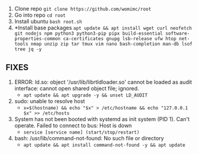 1. Clone repo
    ```git clone https://github.com/womimc/root```
2. Go into repo
    ```cd root```
3. Install ubuntu
    ```bash root.sh```
4. *Install base packages
    ```apt update && apt install wget curl neofetch git nodejs npm python3 python3-pip pipx build-essential software-properties-common ca-certificates gnupg lsb-release ufw htop net-tools nmap unzip zip tar tmux vim nano bash-completion man-db lsof tree jq -y```


## FIXES
1. ERROR: ld.so: object '/usr/lib/librtldloader.so' cannot be loaded as audit interface: cannot open shared object file; ignored.
   - `apt update && apt upgrade -y && unset LD_AUDIT`
2. sudo: unable to resolve host
   - `x=$(hostname) && echo "$x" > /etc/hostname && echo "127.0.0.1   $x" >> /etc/hosts`
3. System has not been booted with systemd as init system (PID 1). Can't operate.
   Failed to connect to bus: Host is down
   - `service [service name] (start/stop/restart)`
4. bash: /usr/lib/command-not-found: No such file or directory
   - `apt update && apt install command-not-found -y && apt update`
